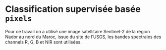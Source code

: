 # Classification supervisée basée `pixels`

Pour ce travail on a utilisé une image satellitaire Sentinel-2 de la région Nador au nord du Maroc, issue du site de l’USGS, les bandes spectrales des channels R, G, B et NIR sont utilisées.

